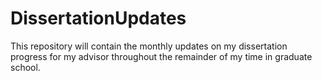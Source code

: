 # DissertationUpdates

This repository will contain the monthly updates on my dissertation progress for my advisor throughout the remainder of my time in graduate school.
